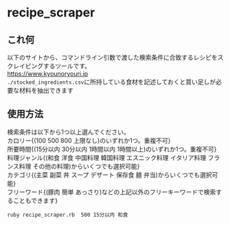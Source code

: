 # recipe_scraper
## これ何
以下のサイトから、コマンドライン引数で渡した検索条件に合致するレシピをスクレイピングするツールです。<br>
https://www.kyounoryouri.jp<br>
`./stocked_ingredients.csv`に所持している食材を記述しておくと買い足しが必要な材料を抽出できます<br>
## 使用方法
検索条件は以下から1つ以上選んでください。<br>
カロリー{(100 500 800 上限なし)のいずれか1つ。重複不可}<br>
所要時間{(15分以内 30分以内 1時間以内 1時間以上)のいずれか1つ。重複不可}<br>
料理ジャンル{(和食 洋食 中国料理 韓国料理 エスニック料理 イタリア料理 フランス料理 その他の料理)からいくつでも選択可能}<br>
カテゴリ{(主菜 副菜 丼 スープ デザート 保存食 麺 弁当)からいくつでも選択可能}<br>
フリーワード{(豚肉 簡単 あっさり)などの上記以外のフリーキーワードで検索することもできます}<br>
```
ruby recipe_scraper.rb  500 15分以内 和食
```

